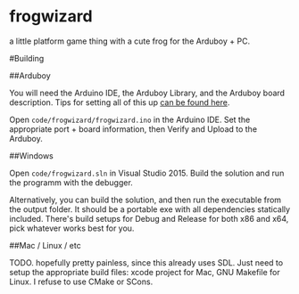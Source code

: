 # frogwizard
a little platform game thing with a cute frog for the Arduboy + PC.

#Building

##Arduboy

You will need the Arduino IDE, the Arduboy Library, and the Arduboy board description. Tips for setting all of this up [can be found here](http://community.arduboy.com/t/arduboy-quick-start-guide/725).

Open `code/frogwizard/frogwizard.ino` in the Arduino IDE. Set the appropriate port + board information, then Verify and Upload to the Arduboy.

##Windows

Open `code/frogwizard.sln` in Visual Studio 2015. Build the solution and run the programm with the debugger.

Alternatively, you can build the solution, and then run the executable from the output folder. It should be a portable exe with all dependencies statically included. There's build setups for Debug and Release for both x86 and x64, pick whatever works best for you.

##Mac / Linux / etc

TODO. hopefully pretty painless, since this already uses SDL. Just need to setup the appropriate build files: xcode project for Mac, GNU Makefile for Linux. I refuse to use CMake or SCons.
